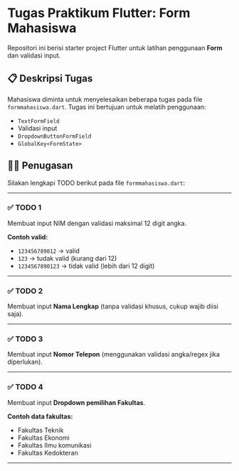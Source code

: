 # Tugas Praktikum Flutter: Form Mahasiswa

Repositori ini berisi starter project Flutter untuk latihan penggunaan **Form** dan validasi input.

## 📋 Deskripsi Tugas

Mahasiswa diminta untuk menyelesaikan beberapa tugas pada file `formmahasiswa.dart`. Tugas ini bertujuan untuk melatih penggunaan:

- `TextFormField`
- Validasi input
- `DropdownButtonFormField`
- `GlobalKey<FormState>`

## 🧑‍🎓 Penugasan

Silakan lengkapi TODO berikut pada file `formmahasiswa.dart`:

---

### ✅ TODO 1

Membuat input NIM dengan validasi maksimal 12 digit angka.

**Contoh valid:**
- `123456789012` → valid
- `123` → tudak valid (kurang dari 12)
- `1234567890123` → tidak valid (lebih dari 12 digit)

---

### ✅ TODO 2

Membuat input **Nama Lengkap** (tanpa validasi khusus, cukup wajib diisi saja).

---

### ✅ TODO 3

Membuat input **Nomor Telepon** (menggunakan validasi angka/regex jika diperlukan).

---

### ✅ TODO 4

Membuat input **Dropdown pemilihan Fakultas**.

**Contoh data fakultas:**
- Fakultas Teknik
- Fakultas Ekonomi
- Fakultas Ilmu komunikasi
- Fakultas Kedokteran

---



